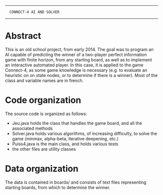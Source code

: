 -------------------------------------
      CONNECT-4 AI AND SOLVER
-------------------------------------

Abstract
============
This is an old school project, from early 2014. The goal was to program an AI capable of predicting the winner of a two-player perfect information game with finite horizon, from any starting board, as well as to implement an interactive automated player. In this case, it is applied to the game Connect-4, as some game knowledge is necessary (e.g. to evaluate an heuristic on on state nodes, or to determine if there is a winner). 
Most of the class and variable names are in french.


Code organization
============

The source code is organized as follows:
- Jeu.java holds the class that handles the game board, and all the associated methods
- Solver.java holds various algorithms, of increasing difficulty, to solve the game (minmax, alpha-beta, iterative deepening, etc.)
- Puiss4.java is the main class, and holds various tests
- the other files are utility classes


Data organization
============

The data is contained in boards/ and consists of text files representing starting boards, from which to determine the winner.